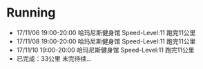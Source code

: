 # Running
- 17/11/06 19:00-20:00 哈玛尼斯健身馆 Speed-Level:11 跑完11公里
- 17/11/08 19:00-20:00 哈玛尼斯健身馆 Speed-Level:11 跑完11公里
- 17/11/10 19:00-20:00 哈玛尼斯健身馆 Speed-Level:11 跑完11公里
- 已完成：33公里 未完待续...

